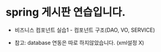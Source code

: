 <h1>spring 게시판 연습입니다.</h1>

<ul>
	<li>비즈니스 컴포넌트 실습1 -  컴포넌트 구조(DAO, VO, SERVICE) </li>
</ul>


* 참고: database 연동은 따로 하지않았습니다. (xml설정 X)